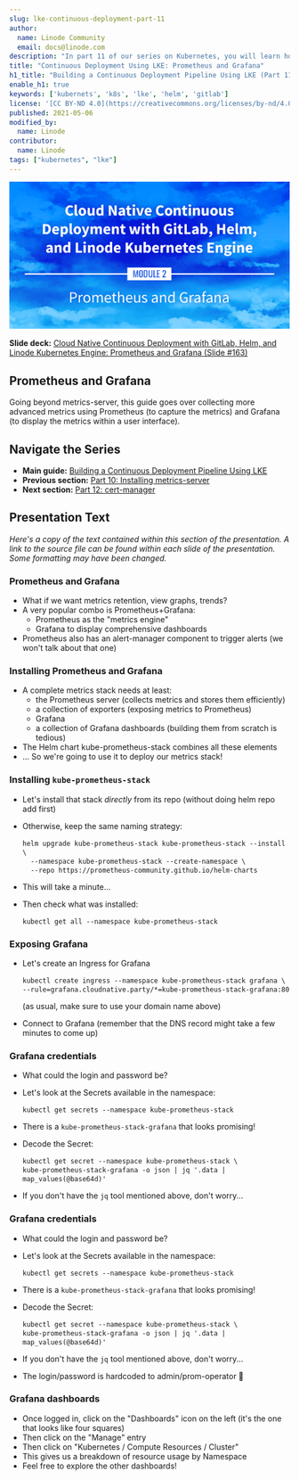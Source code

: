 ```yaml
---
slug: lke-continuous-deployment-part-11
author:
  name: Linode Community
  email: docs@linode.com
description: "In part 11 of our series on Kubernetes, you will learn how to generate advanced statistics for your cluster using tools like Prometheus and Grafana."
title: "Continuous Deployment Using LKE: Prometheus and Grafana"
h1_title: "Building a Continuous Deployment Pipeline Using LKE (Part 11): Prometheus and Grafana"
enable_h1: true
keywords: ['kubernets', 'k8s', 'lke', 'helm', 'gitlab']
license: '[CC BY-ND 4.0](https://creativecommons.org/licenses/by-nd/4.0)'
published: 2021-05-06
modified_by:
  name: Linode
contributor:
  name: Linode
tags: ["kubernetes", "lke"]
---
```


![Cloud Native Continuous Deployment with GitLab, Helm, and Linode Kubernetes Engine: Prometheus and Grafana](cd-presentation-header-11-prometheus-and-grafana.png "Cloud Native Continuous Deployment with GitLab, Helm, and Linode Kubernetes Engine: Prometheus and Grafana")

**Slide deck:** [Cloud Native Continuous Deployment with GitLab, Helm, and Linode Kubernetes Engine: Prometheus and Grafana (Slide #163)](https://2021-03-lke.container.training/#163)

## Prometheus and Grafana

Going beyond metrics-server, this guide goes over collecting more advanced metrics using Prometheus (to capture the metrics) and Grafana (to display the metrics within a user interface).

## Navigate the Series

- **Main guide:** [Building a Continuous Deployment Pipeline Using LKE](/docs/guides/lke-continuous-deployment-series)
- **Previous section:** [Part 10: Installing metrics-server](/docs/guides/lke-continuous-deployment-part-10)
- **Next section:** [Part 12: cert-manager](/docs/guides/lke-continuous-deployment-part-12)

## Presentation Text

*Here's a copy of the text contained within this section of the presentation. A link to the source file can be found within each slide of the presentation. Some formatting may have been changed.*

### Prometheus and Grafana

- What if we want metrics retention, view graphs, trends?
- A very popular combo is Prometheus+Grafana:
    - Prometheus as the "metrics engine"
    - Grafana to display comprehensive dashboards
- Prometheus also has an alert-manager component to trigger alerts (we won't talk about that one)

### Installing Prometheus and Grafana

- A complete metrics stack needs at least:
    - the Prometheus server (collects metrics and stores them efficiently)
    - a collection of exporters (exposing metrics to Prometheus)
    - Grafana
    - a collection of Grafana dashboards (building them from scratch is tedious)
- The Helm chart kube-prometheus-stack combines all these elements
- ... So we're going to use it to deploy our metrics stack!

### Installing `kube-prometheus-stack`

- Let's install that stack *directly* from its repo (without doing helm repo add first)
- Otherwise, keep the same naming strategy:

      helm upgrade kube-prometheus-stack kube-prometheus-stack --install \
        --namespace kube-prometheus-stack --create-namespace \
        --repo https://prometheus-community.github.io/helm-charts

- This will take a minute...
- Then check what was installed:

      kubectl get all --namespace kube-prometheus-stack

### Exposing Grafana

- Let's create an Ingress for Grafana

      kubectl create ingress --namespace kube-prometheus-stack grafana \
      --rule=grafana.cloudnative.party/*=kube-prometheus-stack-grafana:80

  (as usual, make sure to use your domain name above)

- Connect to Grafana (remember that the DNS record might take a few minutes to come up)

### Grafana credentials

- What could the login and password be?
- Let's look at the Secrets available in the namespace:

      kubectl get secrets --namespace kube-prometheus-stack

- There is a `kube-prometheus-stack-grafana` that looks promising!

- Decode the Secret:

      kubectl get secret --namespace kube-prometheus-stack \
      kube-prometheus-stack-grafana -o json | jq '.data | map_values(@base64d)'

- If you don't have the `jq` tool mentioned above, don't worry...

### Grafana credentials

- What could the login and password be?

- Let's look at the Secrets available in the namespace:

      kubectl get secrets --namespace kube-prometheus-stack

- There is a `kube-prometheus-stack-grafana` that looks promising!

- Decode the Secret:

      kubectl get secret --namespace kube-prometheus-stack \
      kube-prometheus-stack-grafana -o json | jq '.data | map_values(@base64d)'

- If you don't have the `jq` tool mentioned above, don't worry...

- The login/password is hardcoded to admin/prom-operator 😬

### Grafana dashboards

- Once logged in, click on the "Dashboards" icon on the left (it's the one that looks like four squares)
- Then click on the "Manage" entry
- Then click on "Kubernetes / Compute Resources / Cluster"
- This gives us a breakdown of resource usage by Namespace
- Feel free to explore the other dashboards!





